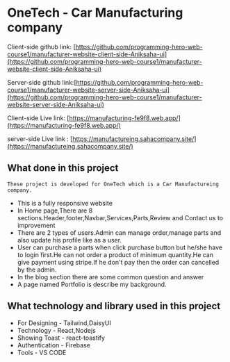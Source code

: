 # OneTech - Car Manufacturing company

Client-side github link: [https://github.com/programming-hero-web-course1/manufacturer-website-client-side-Aniksaha-ui](https://github.com/programming-hero-web-course1/manufacturer-website-client-side-Aniksaha-ui)

Server-side github link:[https://github.com/programming-hero-web-course1/manufacturer-website-server-side-Aniksaha-ui](https://github.com/programming-hero-web-course1/manufacturer-website-server-side-Aniksaha-ui)

Client-side Live link: [https://manufacturing-fe9f8.web.app/](https://manufacturing-fe9f8.web.app/)

server-side Live link : [https://manufactureing.sahacompany.site/](https://manufactureing.sahacompany.site/)

## What done in this project

    These project is developed for OneTech which is a Car Manufactureing company.

- This is a fully responsive website
- In Home page,There are 8 sections.Header,footer,Navbar,Services,Parts,Review and Contact us to improvement
- There are 2 types of users.Admin can manage order,manage parts and also update his profile like as a user.
- User can purchase a parts when click purchase button but he/she have to login first.He can not order a product of minimum quantity.He can give payment using stripe.If he don't pay then the order can cancelled by the admin.
- In the blog section there are some common question and answer
- A page named Portfolio is describe my background.

## What technology and library used in this project

- For Designing - Tailwind,DaisyUI
- Technology - React,Nodejs
- Showing Toast - react-toastify
- Authentication - Firebase
- Tools - VS CODE

